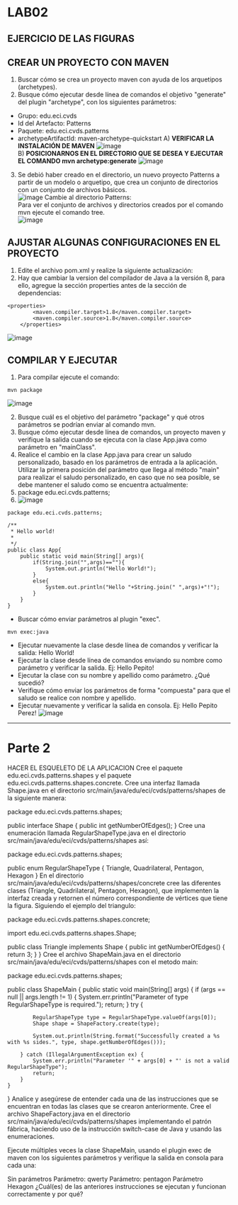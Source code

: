 # LAB02 
## EJERCICIO DE LAS FIGURAS 
## CREAR UN PROYECTO CON MAVEN 
1) Buscar cómo se crea un proyecto maven con ayuda de los arquetipos (archetypes). <br>
2) Busque cómo ejecutar desde línea de comandos el objetivo "generate" del plugin "archetype", con los siguientes parámetros:
* Grupo: edu.eci.cvds
* Id del Artefacto: Patterns
* Paquete: edu.eci.cvds.patterns
* archetypeArtifactId: maven-archetype-quickstart
A) **VERIFICAR LA INSTALACIÓN DE MAVEN**
![image](https://user-images.githubusercontent.com/54339107/130557623-07672f39-abbc-4a07-9f95-65f071935b86.png) <br>
B) **POSICIONARNOS EN EL DIRECTORIO QUE SE DESEA Y EJECUTAR EL COMANDO mvn archetype:generate**
![image](https://user-images.githubusercontent.com/54339107/130559364-70d254d6-d527-4436-9264-f097eead523c.png)
3) Se debió haber creado en el directorio, un nuevo proyecto Patterns a partir de un modelo o arquetipo, que crea un conjunto de directorios con un conjunto de archivos básicos. <br>
![image](https://user-images.githubusercontent.com/54339107/130559507-ce4a89af-cb5a-42a6-9a79-06403eba1151.png)
Cambie al directorio Patterns:<br>
Para ver el conjunto de archivos y directorios creados por el comando mvn ejecute el comando tree.<br>
![image](https://user-images.githubusercontent.com/54339107/130559680-505533a2-2cc4-4acd-8efa-de80823e8083.png) <br>
## AJUSTAR ALGUNAS CONFIGURACIONES EN EL PROYECTO
1) Edite el archivo pom.xml y realize la siguiente actualización:
2) Hay que cambiar la version del compilador de Java a la versión 8, para ello, agregue la sección properties antes de la sección de dependencias:
~~~
<properties>
        <maven.compiler.target>1.8</maven.compiler.target>
        <maven.compiler.source>1.8</maven.compiler.source>
    </properties>
~~~
![image](https://user-images.githubusercontent.com/54339107/130560589-9e5574a0-06db-485d-9273-f587f446bcc3.png)
## COMPILAR Y EJECUTAR
1) Para compilar ejecute el comando:
~~~
mvn package
~~~
![image](https://user-images.githubusercontent.com/54339107/130560627-5296213f-9b49-4b2d-9f60-84c5e5a6236c.png)

2) Busque cuál es el objetivo del parámetro "package" y qué otros parámetros se podrían enviar al comando mvn.
3) Busque cómo ejecutar desde línea de comandos, un proyecto maven y verifique la salida cuando se ejecuta con la clase App.java como parámetro en "mainClass".
4) Realice el cambio en la clase App.java para crear un saludo personalizado, basado en los parámetros de entrada a la aplicación. Utilizar la primera posición del parámetro que llega al método "main" para realizar el saludo personalizado, en caso que no sea posible, se debe mantener el saludo como se encuentra actualmente:
5) package edu.eci.cvds.patterns;
6) ![image](https://user-images.githubusercontent.com/54339107/131158106-e2af01a4-224f-4b22-a69e-50d5020ce72a.png)

~~~
package edu.eci.cvds.patterns;

/**
 * Hello world!
 *
 */
public class App{
    public static void main(String[] args){
        if(String.join("",args)==""){
            System.out.println("Hello World!");
        }
        else{
            System.out.println("Hello "+String.join(" ",args)+"!");
        }
    }
}

~~~
+ Buscar cómo enviar parámetros al plugin "exec".
~~~
mvn exec:java
~~~
* Ejecutar nuevamente la clase desde línea de comandos y verificar la salida: Hello World!
* Ejecutar la clase desde línea de comandos enviando su nombre como parámetro y verificar la salida. Ej: Hello Pepito!
* Ejecutar la clase con su nombre y apellido como parámetro. ¿Qué sucedió?
* Verifique cómo enviar los parámetros de forma "compuesta" para que el saludo se realice con nombre y apellido.
* Ejecutar nuevamente y verificar la salida en consola. Ej: Hello Pepito Perez!
![image](https://user-images.githubusercontent.com/54339107/131159090-58de2d46-b8f4-488e-8574-48679e92909b.png)

---
# Parte 2



HACER EL ESQUELETO DE LA APLICACION
Cree el paquete edu.eci.cvds.patterns.shapes y el paquete edu.eci.cvds.patterns.shapes.concrete.
Cree una interfaz llamada Shape.java en el directorio src/main/java/edu/eci/cvds/patterns/shapes de la siguiente manera:

package edu.eci.cvds.patterns.shapes;

public interface Shape {
    public int getNumberOfEdges();
}
Cree una enumeración llamada RegularShapeType.java en el directorio src/main/java/edu/eci/cvds/patterns/shapes así:

package edu.eci.cvds.patterns.shapes;

public enum RegularShapeType {
    Triangle, Quadrilateral, Pentagon, Hexagon
}
En el directorio src/main/java/edu/eci/cvds/patterns/shapes/concrete cree las diferentes clases (Triangle, Quadrilateral, Pentagon, Hexagon), que implementen la interfaz creada y retornen el número correspondiente de vértices que tiene la figura. Siguiendo el ejemplo del triangulo:

package edu.eci.cvds.patterns.shapes.concrete;

import edu.eci.cvds.patterns.shapes.Shape;

public class Triangle implements Shape {
    public int getNumberOfEdges() {
        return 3;
    }
}
Cree el archivo ShapeMain.java en el directorio src/main/java/edu/eci/cvds/patterns/shapes con el metodo main:

package edu.eci.cvds.patterns.shapes;

public class ShapeMain {
    public static void main(String[] args) {
        if (args == null || args.length != 1) {
            System.err.println("Parameter of type RegularShapeType is required.");
            return;
        }
        try {

            RegularShapeType type = RegularShapeType.valueOf(args[0]);
            Shape shape = ShapeFactory.create(type);
            
            System.out.println(String.format("Successfully created a %s with %s sides.", type, shape.getNumberOfEdges()));

        } catch (IllegalArgumentException ex) {
            System.err.println("Parameter '" + args[0] + "' is not a valid RegularShapeType");
            return;
        }
    }
}
Analice y asegúrese de entender cada una de las instrucciones que se encuentran en todas las clases que se crearon anteriormente.
Cree el archivo ShapeFactory.java en el directorio src/main/java/edu/eci/cvds/patterns/shapes implementando el patrón fábrica, haciendo uso de la instrucción switch-case de Java y usando las enumeraciones.

Ejecute múltiples veces la clase ShapeMain, usando el plugin exec de maven con los siguientes parámetros y verifique la salida en consola para cada una:

Sin parámetros
Parámetro: qwerty
Parámetro: pentagon
Parámetro Hexagon
¿Cuál(es) de las anteriores instrucciones se ejecutan y funcionan correctamente y por qué?

